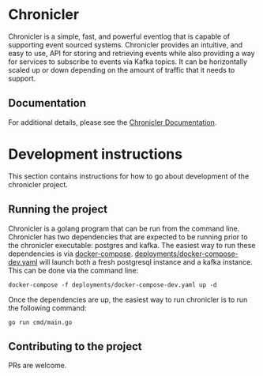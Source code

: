 # Chronicler
Chronicler is a simple, fast, and powerful eventlog that is capable of supporting event sourced systems.  Chronicler provides an intuitive, and easy to use, API for storing and retrieving events while also providing a way for services to subscribe to events via Kafka topics.  It can be horizontally scaled up or down depending on the amount of traffic that it needs to support.

## Documentation
For additional details, please see the [Chronicler Documentation](docs/README.md).

# Development instructions
This section contains instructions for how to go about development of the chronicler project.

## Running the project
Chronicler is a golang program that can be run from the command line.  Chronicler has two dependencies that are expected to be running prior to the chronicler executable:  postgres and kafka.  The easiest way to run these dependencies is via [docker-compose](https://docs.docker.com/compose/).  [deployments/docker-compose-dev.yaml](deployments/docker-compose-dev.yaml) will launch both a fresh postgresql instance and a kafka instance.  This can be done via the command line:

`docker-compose -f deployments/docker-compose-dev.yaml up -d`

Once the dependencies are up, the easiest way to run chronicler is to run the following command:

`go run cmd/main.go`

## Contributing to the project
PRs are welcome.
